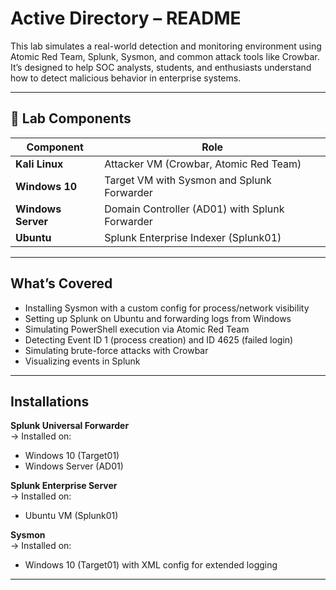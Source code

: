# Active Directory – README

This lab simulates a real-world detection and monitoring environment using Atomic Red Team, Splunk, Sysmon, and common attack tools like Crowbar. It’s designed to help SOC analysts, students, and enthusiasts understand how to detect malicious behavior in enterprise systems.

---

## 🔧 Lab Components

| Component         | Role                                              |
|------------------|---------------------------------------------------|
| **Kali Linux**    | Attacker VM (Crowbar, Atomic Red Team)           |
| **Windows 10**    | Target VM with Sysmon and Splunk Forwarder       |
| **Windows Server**| Domain Controller (AD01) with Splunk Forwarder   |
| **Ubuntu**        | Splunk Enterprise Indexer (Splunk01)             |

---

## What’s Covered

- Installing Sysmon with a custom config for process/network visibility
- Setting up Splunk on Ubuntu and forwarding logs from Windows
- Simulating PowerShell execution via Atomic Red Team
- Detecting Event ID 1 (process creation) and ID 4625 (failed login)
- Simulating brute-force attacks with Crowbar
- Visualizing events in Splunk

---

## Installations

**Splunk Universal Forwarder**  
→ Installed on:  
- Windows 10 (Target01)  
- Windows Server (AD01)  

**Splunk Enterprise Server**  
→ Installed on:  
- Ubuntu VM (Splunk01)

**Sysmon**  
→ Installed on:  
- Windows 10 (Target01) with XML config for extended logging

---
